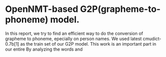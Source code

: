 # OpenNMT-based G2P(grapheme-to-phoneme) model.
In this report, we try to find an efficient way to do the conversion of grapheme to phoneme, epecially on person names. We used latest cmudict-0.7b\[1] as the train set of our G2P model. This work is an important part in our entire By analyzing the words and 
